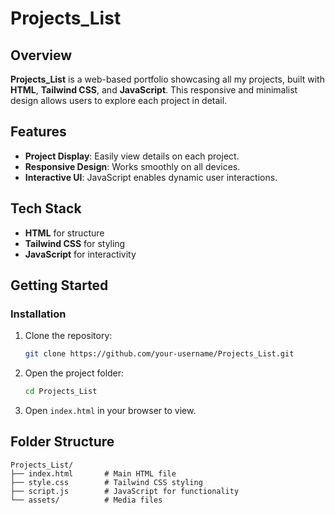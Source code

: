 

# Projects_List

## Overview
**Projects_List** is a web-based portfolio showcasing all my projects, built with **HTML**, **Tailwind CSS**, and **JavaScript**. This responsive and minimalist design allows users to explore each project in detail.

## Features
- **Project Display**: Easily view details on each project.
- **Responsive Design**: Works smoothly on all devices.
- **Interactive UI**: JavaScript enables dynamic user interactions.

## Tech Stack
- **HTML** for structure
- **Tailwind CSS** for styling
- **JavaScript** for interactivity

## Getting Started

### Installation
1. Clone the repository:
   ```bash
   git clone https://github.com/your-username/Projects_List.git
   ```
2. Open the project folder:
   ```bash
   cd Projects_List
   ```
3. Open `index.html` in your browser to view.

## Folder Structure
```
Projects_List/
├── index.html       # Main HTML file
├── style.css        # Tailwind CSS styling
├── script.js        # JavaScript for functionality
└── assets/          # Media files
```
